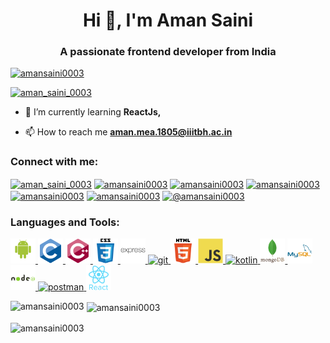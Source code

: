 <h1 align="center">Hi 👋, I'm Aman Saini</h1>
<h3 align="center">A passionate frontend developer from India</h3>

<p align="left"> <a href="https://github.com/ryo-ma/github-profile-trophy"><img src="https://github-profile-trophy.vercel.app/?username=amansaini0003" alt="amansaini0003" /></a> </p>

<p align="left"> <a href="https://twitter.com/aman_saini_0003" target="blank"><img src="https://img.shields.io/twitter/follow/aman_saini_0003?logo=twitter&style=for-the-badge" alt="aman_saini_0003" /></a> </p>

- 🌱 I’m currently learning **ReactJs,**

- 📫 How to reach me **aman.mea.1805@iiitbh.ac.in**

<h3 align="left">Connect with me:</h3>
<p align="left">
<a href="https://twitter.com/aman_saini_0003" target="blank"><img align="center" src="https://raw.githubusercontent.com/rahuldkjain/github-profile-readme-generator/master/src/images/icons/Social/twitter.svg" alt="aman_saini_0003" height="30" width="40" /></a>
<a href="https://linkedin.com/in/amansaini0003" target="blank"><img align="center" src="https://raw.githubusercontent.com/rahuldkjain/github-profile-readme-generator/master/src/images/icons/Social/linked-in-alt.svg" alt="amansaini0003" height="30" width="40" /></a>
<a href="https://www.codechef.com/users/amansaini0003" target="blank"><img align="center" src="https://cdn.jsdelivr.net/npm/simple-icons@3.1.0/icons/codechef.svg" alt="amansaini0003" height="30" width="40" /></a>
<a href="https://www.hackerrank.com/amansaini0003" target="blank"><img align="center" src="https://raw.githubusercontent.com/rahuldkjain/github-profile-readme-generator/master/src/images/icons/Social/hackerrank.svg" alt="amansaini0003" height="30" width="40" /></a>
<a href="https://codeforces.com/profile/amansaini0003" target="blank"><img align="center" src="https://cdn.jsdelivr.net/npm/simple-icons@3.0.1/icons/codeforces.svg" alt="amansaini0003" height="30" width="40" /></a>
<a href="https://www.leetcode.com/amansaini0003" target="blank"><img align="center" src="https://raw.githubusercontent.com/rahuldkjain/github-profile-readme-generator/master/src/images/icons/Social/leet-code.svg" alt="amansaini0003" height="30" width="40" /></a>
<a href="https://www.hackerearth.com/@amansaini0003" target="blank"><img align="center" src="https://raw.githubusercontent.com/rahuldkjain/github-profile-readme-generator/master/src/images/icons/Social/hackerearth.svg" alt="@amansaini0003" height="30" width="40" /></a>
</p>

<h3 align="left">Languages and Tools:</h3>
<p align="left"> <a href="https://developer.android.com" target="_blank"> <img src="https://raw.githubusercontent.com/devicons/devicon/master/icons/android/android-original-wordmark.svg" alt="android" width="40" height="40"/> </a> <a href="https://www.cprogramming.com/" target="_blank"> <img src="https://raw.githubusercontent.com/devicons/devicon/master/icons/c/c-original.svg" alt="c" width="40" height="40"/> </a> <a href="https://www.w3schools.com/cpp/" target="_blank"> <img src="https://raw.githubusercontent.com/devicons/devicon/master/icons/cplusplus/cplusplus-original.svg" alt="cplusplus" width="40" height="40"/> </a> <a href="https://www.w3schools.com/css/" target="_blank"> <img src="https://raw.githubusercontent.com/devicons/devicon/master/icons/css3/css3-original-wordmark.svg" alt="css3" width="40" height="40"/> </a> <a href="https://expressjs.com" target="_blank"> <img src="https://raw.githubusercontent.com/devicons/devicon/master/icons/express/express-original-wordmark.svg" alt="express" width="40" height="40"/> </a> <a href="https://git-scm.com/" target="_blank"> <img src="https://www.vectorlogo.zone/logos/git-scm/git-scm-icon.svg" alt="git" width="40" height="40"/> </a> <a href="https://www.w3.org/html/" target="_blank"> <img src="https://raw.githubusercontent.com/devicons/devicon/master/icons/html5/html5-original-wordmark.svg" alt="html5" width="40" height="40"/> </a> <a href="https://developer.mozilla.org/en-US/docs/Web/JavaScript" target="_blank"> <img src="https://raw.githubusercontent.com/devicons/devicon/master/icons/javascript/javascript-original.svg" alt="javascript" width="40" height="40"/> </a> <a href="https://kotlinlang.org" target="_blank"> <img src="https://www.vectorlogo.zone/logos/kotlinlang/kotlinlang-icon.svg" alt="kotlin" width="40" height="40"/> </a> <a href="https://www.mongodb.com/" target="_blank"> <img src="https://raw.githubusercontent.com/devicons/devicon/master/icons/mongodb/mongodb-original-wordmark.svg" alt="mongodb" width="40" height="40"/> </a> <a href="https://www.mysql.com/" target="_blank"> <img src="https://raw.githubusercontent.com/devicons/devicon/master/icons/mysql/mysql-original-wordmark.svg" alt="mysql" width="40" height="40"/> </a> <a href="https://nodejs.org" target="_blank"> <img src="https://raw.githubusercontent.com/devicons/devicon/master/icons/nodejs/nodejs-original-wordmark.svg" alt="nodejs" width="40" height="40"/> </a> <a href="https://postman.com" target="_blank"> <img src="https://www.vectorlogo.zone/logos/getpostman/getpostman-icon.svg" alt="postman" width="40" height="40"/> </a> <a href="https://reactjs.org/" target="_blank"> <img src="https://raw.githubusercontent.com/devicons/devicon/master/icons/react/react-original-wordmark.svg" alt="react" width="40" height="40"/> </a> </p>

<p><img align="left" src="https://github-readme-stats.vercel.app/api/top-langs?username=amansaini0003&show_icons=true&locale=en&layout=compact" alt="amansaini0003" /></p>

<p>&nbsp;<img align="center" src="https://github-readme-stats.vercel.app/api?username=amansaini0003&show_icons=true&locale=en" alt="amansaini0003" /></p>

<p><img align="center" src="https://github-readme-streak-stats.herokuapp.com/?user=amansaini0003&" alt="amansaini0003" /></p>
